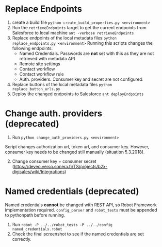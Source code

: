 # Replace Endpoints

1. create a build file
`python create_build_properties.py <environment>`
2. Run the `retrieveEndpoints` target to get the current endpoints from Salesforce to local machine
`ant -verbose retrieveEndpoints`
3. Replace endpoints of the local metadata files
`python replace_endpoints.py <environment>`
    Running this scripts changes the following endpoints:
    - Named Credentials. Passwords are **not** set with this as they are not retrieved with metadata API
    - Remote site settings
    - Contact workflow
    - Contact workflow rule
    - Auth. providers. Consumer key and secret are not configured.
4. Replace buttons of the local metadata files
`python replace_button_urls.py`
5. Deploy the changed endpoints to Salesforce
`ant deployEndpoints`

# Change auth. providers (deprecated)

1. Run `python change_auth_providers.py <environment>`

Script changes authorization url, token url, and consumer key. However, consumer key needs to be changed still manually (situation 5.3.2018).

2. Change consumer key + consumer secret (https://deveo.verso.sonera.fi/TS/projects/b2x-digisales/wiki/Integrations)

# Named credentials (deprecated)

Named credentials **cannot** be changed with REST API, so Robot Framework implementation required. `config_parser` and `robot_tests` must be appended to
pythonpath before running.

1. Run `robot -P ../../robot_tests -P ../../config named_credentials.robot`
2. Check the final screenshot to see if the named credentials are set correctly.
